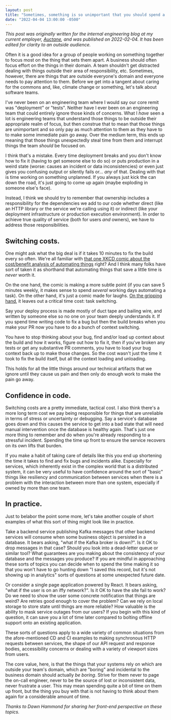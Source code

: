 ```yaml
---
layout: post
title: "Sometimes, something is so unimportant that you should spend a bunch of time on it."
date: "2022-04-04 13:00:00 -0500"
---
```


_This post was originally written for the internal engineering blog at my
current employer, [Auctane](https://auctane.com/about-us/), and was published on
2022-02-04. It has been edited for clarity to an outside audience._

Often it is a good idea for a group of people working on something together to
focus most on the thing that sets them apart. A business should often focus
effort on the things in their domain. A team shouldn't get distracted dealing
with things outside their area of responsibility, etc. Sometimes, however, there
are things that are outside everyone's domain and everyone needs to pay
attention to them.  Before we get into a tangent about caring for the commons
and, like, climate change or something, let's talk about software teams.

I've never been on an engineering team where I would say our core remit was
"deployment" or "tests". Neither have I ever been on an engineering team that
could entirely ignore those kinds of concerns. What I _have_ seen a lot is
engineering teams that understand those things to be outside their appropriate
realm of focus, but then construe that to mean that those things are unimportant
and so only pay as much attention to them as they have to to make some immediate
pain go away. Over the medium term, this ends up meaning that those things
unexpectedly steal time from them and interrupt things the team _should_ be
focused on.

I think that's a mistake. Every time deployment breaks and you don't know how to
fix it (having to get someone else to do so) or puts production in a weird state
(worse: causes an incident or data inconsistencies) or even just gives you
confusing output or silently fails or… _any_ of that. Dealing with that is time
working on something unplanned. If you always just kick the can down the road,
it's just going to come up again (maybe exploding in someone else's face).

Instead, I think we should try to remember that ownership includes a
responsibility for the dependencies we add to our code whether direct (like an
HTTP library or the service we're calling using it) or indirect (like your
deployment infrastructure or production execution environment). In order to
achieve true quality of service (both for users _and_ owners), we have to
address those responsibilities.


## Switching costs.

One might ask what the big deal is if it takes 10 minutes to fix the build every
so often. We're all familiar with [that one XKCD comic about the cost/benefit
analysis of automating things](https://xkcd.com/1205/) right? And I think many
folks have sort of taken it as shorthand that automating things that save a
little time is _never_ worth it.

On the one hand, the comic is making a more subtle point (if you can save 5
minutes weekly, it makes sense to spend _several_ working days automating a
task). On the other hand, it's just a comic made for laughs. [On the gripping
hand](http://catb.org/jargon/html/O/on-the-gripping-hand.html), it leaves out a
critical time cost: task switching.

Say your deploy process is made mostly of duct tape and bailing wire, and
written by someone else so no one on your team deeply understands it. If you
spend time writing code to fix a bug but then the build breaks when you make
your PR now you have to do a bunch of context switching.

You have to stop thinking about your bug, find and/or load up context about the
build and how it works, figure out how to fix it, then if you've broken any
tests or get any substantive PR comments, you have to load your bug context back
up to make those changes. So the cost wasn't just the time it took to fix the
build itself, but all the context loading and unloading.

This holds for all the little things around our technical artifacts that we
ignore until they cause us pain and then only do enough work to make the pain go
away.


## Confidence in code.

Switching costs are a pretty immediate, tactical cost. I also think there's a
more long term cost we pay being responsible for things that are unreliable in
terms of stress or uncertainty or debugging. Say a service's database goes down
and this causes the service to get into a bad state that will need manual
intervention once the database is healthy again. That's just one more thing to
remember and do when you're already responding to a stressful incident. Spending
the time up front to ensure the service recovers on its own lifts that burden.

If you make a habit of taking care of details like this you end up shortening
the time it takes to find and fix bugs and incidents alike. Especially for
services, which inherently exist in the complex world that is a distributed
system, it can be very useful to have confidence around the sort of "basic"
things like resiliency and communication between services when there is a
problem with the interaction between more than one system, especially if owned
by more than one team.


## In practice.

Just to belabor the point some more, let's take another couple of short examples
of what this sort of thing might look like in practice.

Take a backend service publishing Kafka messages that other backend services
will consume when some business object is persisted in a database. It bears
asking, "what if the Kafka broker is down?". Is it OK to drop messages in that
case? Should you look into a dead-letter queue or similar tool? What guarantees
are you making about the consistency of your database and the messages you
produce? If you are mindful in approaching these sorts of topics you can decide
when to spend the time making it so that you won't have to go hunting down "I
saved this record, but it's not showing up in analytics" sorts of questions at
some unexpected future date.

Or consider a single page application powered by React. It bears asking, "what
if the user is on an iffy network?". Is it OK to have the site fail to work? Do
we need to show the user some concrete notification that things are weird? Are
retries good enough to cover the problem? Can we rely on local storage to store
state until things are more reliable? How valuable is the ability to mask
service outages from our users? If you begin with this kind of question, it can
save you a lot of time later compared to bolting offline support onto an
existing application.

These sorts of questions apply to a wide variety of common situations from the
afore-mentioned CD and CI examples to making synchronous HTTP requests between
services, the shape of our API request and response bodies, accessibility
concerns or dealing with a variety of viewport sizes from users.

The core value, here, is that the things that your systems rely on which are
outside your team's domain, which are "boring" and incidental to the business
domain should actually _be boring_. Strive for them never to page the on-call
engineer, never to be the source of lost or inconsistent data, never frustrate a
user. This may mean spending quite a bit of time on them up front, but the thing
you buy with that is not having to think about them again for a considerable
amount of time.

_Thanks to Dawn Hammond for sharing her front-end perspective on these topics._
